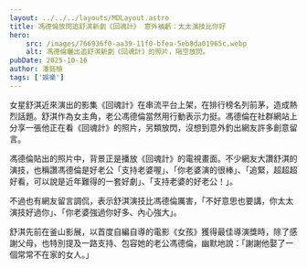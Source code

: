 ```yaml
---
layout: ../../../layouts/MDLayout.astro
title: 馮德倫放閃追舒淇新劇《回魂計》 意外被虧：太太演技比你好
hero:
    src: /images/766936f0-aa39-11f0-bfea-5eb8da01965c.webp
    alt: 馮德倫曬出追舒淇新劇《回魂計》的照片，隔空放閃。
pubDate: 2025-10-16
author: 潘鈺楨
tags: ['娛樂']
---
```

女星舒淇近來演出的影集《回魂計》在串流平台上架，在排行榜名列前茅，造成熱烈話題。舒淇作為女主角，老公馮德倫當然用行動表示力挺。馮德倫在社群網站上分享一張他正在看《回魂計》的照片，另類放閃，沒想到意外釣出網友許多創意留言。

馮德倫貼出的照片中，背景正是播放《回魂計》的電視畫面。不少網友大讚舒淇的演技，也稱讚馮德倫是好老公「支持老婆喔」、「你老婆演的很棒」、「追緊，超超超好看，可以說是近年難得的一套好劇」、「支持老婆的好老公！」。

不過也有網友留言調侃，表示舒淇演技比馮德倫厲害，「不好意思也要講，你太太演技好過你」、「你老婆強過你好多、內心強大」。

舒淇先前在釜山影展，以首度自編自導的電影《女孩》獲得最佳導演獎時，除了感謝父母，也特別提及一路支持、包容她的老公馮德倫，幽默地說：「謝謝他娶了一個常常不在家的女人。」

